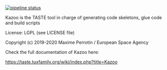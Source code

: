 [![pipeline status](https://gitrepos.estec.esa.int/taste/kazoo/badges/master/pipeline.svg)](https://gitrepos.estec.esa.int/taste/kazoo/-/commits/master)

Kazoo is the TASTE tool in charge of generating code skeletons, glue code and build scripts

License: LGPL (see LICENSE file)

Copyright (c) 2019-2020 Maxime Perrotin / European Space Agency

Check the full documentation of Kazoo here:

https://taste.tuxfamily.org/wiki/index.php?title=Kazoo
